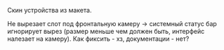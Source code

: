 Скин устройства из макета.

Не вырезает слот под фронтальную камеру -> системный статус бар игнорирует вырез 
(размер меньше чем должен быть, интерфейс налезает на камеру). Как фиксить - хз, документации - нет?